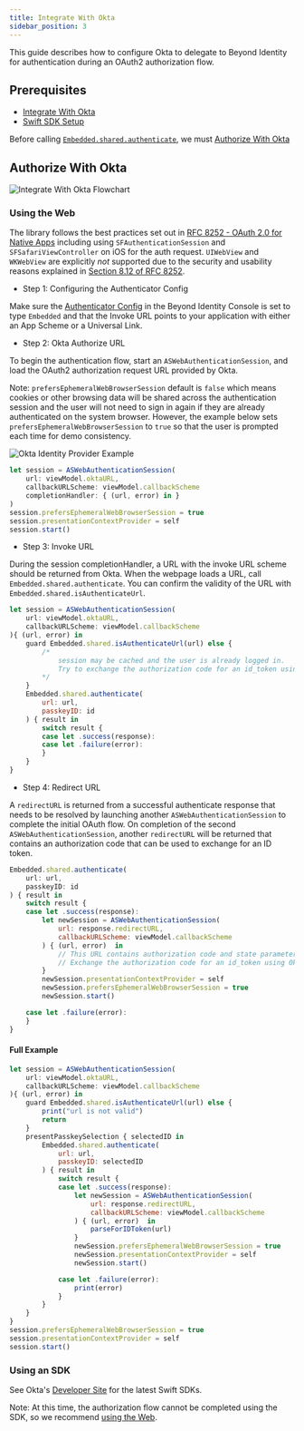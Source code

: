 ```yaml
---
title: Integrate With Okta
sidebar_position: 3
---
```


This guide describes how to configure Okta to delegate to Beyond Identity for authentication during an OAuth2 authorization flow.

## Prerequisites

- [Integrate With Okta](/guides/sso-integrations/integrate-with-okta)
- [Swift SDK Setup](/docs/v1/workflows/sdk-setup?sdks=swift#query-string)

Before calling [`Embedded.shared.authenticate`](/docs/v1/workflows/sdk-setup#authentication), we must [Authorize With Okta](integrate-with-okta#authorize-with-okta)

## Authorize With Okta

![Integrate With Okta Flowchart](../screenshots/Integrate%20With%20Okta%20Flowchart.png)

### Using the Web

The library follows the best practices set out in [RFC 8252 - OAuth 2.0 for Native Apps](https://tools.ietf.org/html/rfc8252) including using `SFAuthenticationSession` and `SFSafariViewController` on iOS for the auth request. `UIWebView` and `WKWebView` are explicitly _not_ supported due to the security and usability reasons explained in [Section 8.12 of RFC 8252](https://tools.ietf.org/html/rfc8252#section-8.12).

- Step 1: Configuring the Authenticator Config

Make sure the [Authenticator Config](/docs/v1/platform-overview/authenticator-config#embedded) in the Beyond Identity Console is set to type `Embedded` and that the Invoke URL points to your application with either an App Scheme or a Universal Link.

- Step 2: Okta Authorize URL

To begin the authentication flow, start an `ASWebAuthenticationSession`, and load the OAuth2 authorization request URL provided by Okta.

Note: `prefersEphemeralWebBrowserSession` default is `false` which means cookies or other browsing data will be shared across the authentication session and the user will not need to sign in again if they are already authenticated on the system browser. However, the example below sets `prefersEphemeralWebBrowserSession` to `true` so that the user is prompted each time for demo consistency.

![Okta Identity Provider Example](../screenshots/Okta%20Identity%20Provider%20Example.png)

```javascript
let session = ASWebAuthenticationSession(
    url: viewModel.oktaURL,
    callbackURLScheme: viewModel.callbackScheme
    completionHandler: { (url, error) in }
)
session.prefersEphemeralWebBrowserSession = true
session.presentationContextProvider = self
session.start()
```

- Step 3: Invoke URL

During the session completionHandler, a URL with the invoke URL scheme should be returned from Okta. When the webpage loads a URL, call `Embedded.shared.authenticate`. You can confirm the validity of the URL with `Embedded.shared.isAuthenticateUrl`.

```javascript
let session = ASWebAuthenticationSession(
    url: viewModel.oktaURL,
    callbackURLScheme: viewModel.callbackScheme
){ (url, error) in
    guard Embedded.shared.isAuthenticateUrl(url) else {
        /*
            session may be cached and the user is already logged in.
            Try to exchange the authorization code for an id_token using Okta's token endpoint.
        */
    }
    Embedded.shared.authenticate(
        url: url,
        passkeyID: id
    ) { result in
        switch result {
        case let .success(response):
        case let .failure(error):
        }
    }
}
```

- Step 4: Redirect URL

A `redirectURL` is returned from a successful authenticate response that needs to be resolved by launching another `ASWebAuthenticationSession` to complete the initial OAuth flow. On completion of the second `ASWebAuthenticationSession`, another `redirectURL` will be returned that contains an authorization code that can be used to exchange for an ID token.

```javascript
Embedded.shared.authenticate(
    url: url,
    passkeyID: id
) { result in
    switch result {
    case let .success(response):
        let newSession = ASWebAuthenticationSession(
            url: response.redirectURL,
            callbackURLScheme: viewModel.callbackScheme
        ) { (url, error)  in
            // This URL contains authorization code and state parameters
            // Exchange the authorization code for an id_token using Okta's token endpoint.
        }
        newSession.presentationContextProvider = self
        newSession.prefersEphemeralWebBrowserSession = true
        newSession.start()

    case let .failure(error):
    }
}
```

#### Full Example

```javascript
let session = ASWebAuthenticationSession(
    url: viewModel.oktaURL,
    callbackURLScheme: viewModel.callbackScheme
){ (url, error) in
    guard Embedded.shared.isAuthenticateUrl(url) else {
        print("url is not valid")
        return
    }
    presentPasskeySelection { selectedID in
        Embedded.shared.authenticate(
            url: url,
            passkeyID: selectedID
        ) { result in
            switch result {
            case let .success(response):
                let newSession = ASWebAuthenticationSession(
                    url: response.redirectURL,
                    callbackURLScheme: viewModel.callbackScheme
                ) { (url, error)  in
                    parseForIDToken(url)
                }
                newSession.prefersEphemeralWebBrowserSession = true
                newSession.presentationContextProvider = self
                newSession.start()

            case let .failure(error):
                print(error)
            }
        }
    }
}
session.prefersEphemeralWebBrowserSession = true
session.presentationContextProvider = self
session.start()
```

### Using an SDK

See Okta's [Developer Site](https://developer.okta.com/code/#mobile-native) for the latest Swift SDKs.

Note: At this time, the authorization flow cannot be completed using the SDK, so we recommend [using the Web](#using-the-web).
